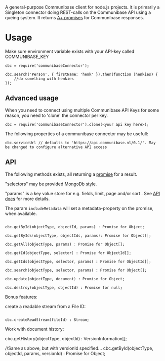 A general-purpose Communibase client for node.js projects. It is primarily a Singleton connector doing REST-calls on the Communibase API using a queing system. It returns [A+ promises](https://github.com/promises-aplus/promises-spec) for Communibase responses.

Usage
=====

Make sure environment variable exists with your API-key called COMMUNIBASE_KEY

```
cbc = require('communibaseConnector');

cbc.search('Person', { firstName: 'henk' }).then(function (henkies) {
	//do something with henkies
});

```

Advanced usage
--------------

When you need to connect using multiple Communibase API Keys for some reason, you need to 'clone' the connector per key.
```
cbc = require('communibaseConnector').clone(<your api key here>);
```

The following properties of a communibase connector may be usefull:

```
cbc.serviceUrl // defaults to 'https://api.communibase.nl/0.1/'. May be changed to configure alternative API access
```

API
---

The following methods exists, all returning a [promise](https://github.com/cujojs/when/blob/master/docs/api.md#promise) for a result.

"selectors" may be provided [MongoDb style](http://docs.mongodb.org/manual/reference/method/db.collection.find/#db.collection.find).

"params" is a key value store for e.g. fields, limit, page and/or sort . See [API docs](https://api.communibase.nl/docs/) for more details.

The param ```includeMetadata``` will set a metadata-property on the promise, when available.
```

cbc.getById(objectType, objectId, params) : Promise for Object;

cbc.getByIds(objectType, objectIds, params): Promise for Object[];

cbc.getAll(objectType, params) : Promise for Object[];

cbc.getId(objectType, selector) : Promise for ObjectId[];

cbc.getIds(objectType, selector, params) : Promise for ObjectId[];

cbc.search(objectType, selector, params) : Promise for Object[];

cbc.update(objectType, document) : Promise for Object;

cbc.destroy(objectType, objectId) : Promise for null;

```

Bonus features:

create a readable stream from a File ID:

```

cbc.createReadStream(fileId) : Stream;

```

Work with document history:

cbc.getHistory(objectType, objectId) : VersionInformation[];

//Same as above, but with versionId specified...
cbc.getById(objectType, objectId, params, versionId) : Promise for Object;

```